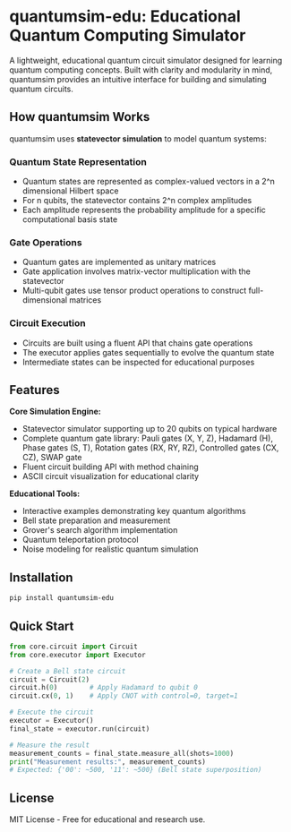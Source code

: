 # quantumsim-edu: Educational Quantum Computing Simulator

A lightweight, educational quantum circuit simulator designed for learning quantum computing concepts. Built with clarity and modularity in mind, quantumsim provides an intuitive interface for building and simulating quantum circuits.

## How quantumsim Works

quantumsim uses **statevector simulation** to model quantum systems:

### Quantum State Representation
- Quantum states are represented as complex-valued vectors in a 2^n dimensional Hilbert space
- For n qubits, the statevector contains 2^n complex amplitudes
- Each amplitude represents the probability amplitude for a specific computational basis state

### Gate Operations
- Quantum gates are implemented as unitary matrices
- Gate application involves matrix-vector multiplication with the statevector
- Multi-qubit gates use tensor product operations to construct full-dimensional matrices

### Circuit Execution
- Circuits are built using a fluent API that chains gate operations
- The executor applies gates sequentially to evolve the quantum state
- Intermediate states can be inspected for educational purposes

## Features

**Core Simulation Engine:**
- Statevector simulator supporting up to 20 qubits on typical hardware
- Complete quantum gate library: Pauli gates (X, Y, Z), Hadamard (H), Phase gates (S, T), Rotation gates (RX, RY, RZ), Controlled gates (CX, CZ), SWAP gate
- Fluent circuit building API with method chaining
- ASCII circuit visualization for educational clarity

**Educational Tools:**
- Interactive examples demonstrating key quantum algorithms
- Bell state preparation and measurement
- Grover's search algorithm implementation
- Quantum teleportation protocol
- Noise modeling for realistic quantum simulation

## Installation

```bash
pip install quantumsim-edu
```

## Quick Start

```python
from core.circuit import Circuit
from core.executor import Executor

# Create a Bell state circuit
circuit = Circuit(2)
circuit.h(0)        # Apply Hadamard to qubit 0
circuit.cx(0, 1)    # Apply CNOT with control=0, target=1

# Execute the circuit
executor = Executor()
final_state = executor.run(circuit)

# Measure the result
measurement_counts = final_state.measure_all(shots=1000)
print("Measurement results:", measurement_counts)
# Expected: {'00': ~500, '11': ~500} (Bell state superposition)
```

## License

MIT License - Free for educational and research use.